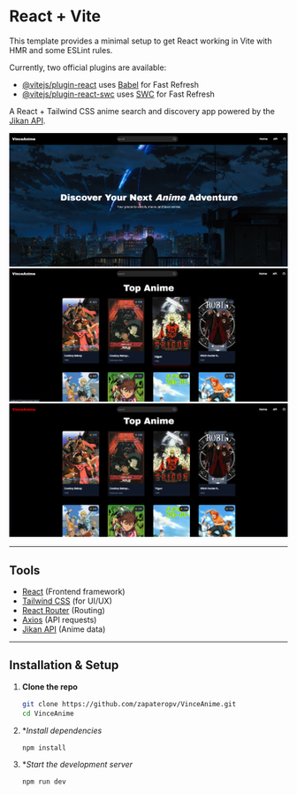 # React + Vite

This template provides a minimal setup to get React working in Vite with HMR and some ESLint rules.

Currently, two official plugins are available:

- [@vitejs/plugin-react](https://github.com/vitejs/vite-plugin-react/blob/main/packages/plugin-react/README.md) uses [Babel](https://babeljs.io/) for Fast Refresh
- [@vitejs/plugin-react-swc](https://github.com/vitejs/vite-plugin-react-swc) uses [SWC](https://swc.rs/) for Fast Refresh



A React + Tailwind CSS anime search and discovery app powered by the [Jikan API](https://jikan.moe/).

![App Preview](https://github.com/zapateropv/VinceAnime/blob/08fd86e0f1a1b7dc2e2c45da02aeca4e8b842fc5/src/assets/Screenshot%202025-08-17%20203006.png)
![App Preview](https://github.com/zapateropv/VinceAnime/blob/0c5237639a966289d8a01a559a0e9be306b98b05/src/assets/Screenshot%202025-08-17%20203016.png) 
![App Preview](https://github.com/zapateropv/VinceAnime/blob/53a9cc266d3df709febd846c9ff60c64f23739be/src/assets/Screenshot%202025-08-17%20203704.png)<!-- replace with your own screenshot if you have one -->

---



## Tools

- [React](https://reactjs.org/) (Frontend framework)  
- [Tailwind CSS](https://tailwindcss.com/) (for UI/UX)  
- [React Router](https://reactrouter.com/) (Routing)  
- [Axios](https://axios-http.com/) (API requests)  
- [Jikan API](https://jikan.moe/) (Anime data)  

---

##  Installation & Setup

1. **Clone the repo**

   ```bash
   git clone https://github.com/zapateropv/VinceAnime.git
   cd VinceAnime

2. **Install dependencies*

   ```bash
   npm install

3. **Start the development server*

   ```bash
   npm run dev
